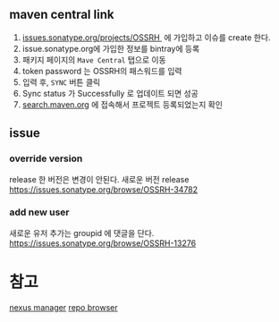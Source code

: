 ## maven central link
1. [issues.sonatype.org/projects/OSSRH ](https://issues.sonatype.org/projects/OSSRH) 에 가입하고 이슈를 create 한다.
2. issue.sonatype.org에 가입한 정보를 bintray에 등록
3. 패키지 페이지의 `Mave Central` 탭으로 이동
4. token password 는 OSSRH의 패스워드를 입력
5. 입력 후, `SYNC` 버튼 클릭
6. Sync status 가 Successfully 로 업데이트 되면 성공
7. [search.maven.org](https://search.maven.org) 에 접속해서 프로젝트 등록되었는지 확인

## issue
### override version
release 한 버전은 변경이 안된다. 새로운 버전 release
https://issues.sonatype.org/browse/OSSRH-34782

### add new user
새로운 유저 추가는 groupid 에 댓글을 단다.
https://issues.sonatype.org/browse/OSSRH-13276

# 참고
[nexus manager](https://oss.sonatype.org/#stagingRepositories)
[repo browser](http://repo2.maven.org/maven2/)

